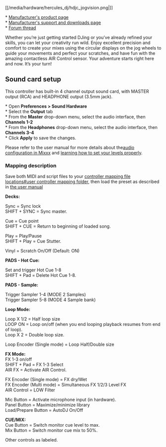 [[/media/hardware/hercules_dj/hdjc_jogvision.png|]]

\* [Manufacturer's product
page](https://www.hercules.com/en-us/product/djcontroljogvision-2old/)  
\* [Manufacturer's support and downloads
page](https://support.hercules.com/en/product/djcontroljogvision-en/)  
\* [Forum
thread](https://www.mixxx.org/forums/viewtopic.php?f=7&t=12580)  
  
Whether you’re just getting started DJing or you’ve already refined your
skills, you can let your creativity run wild. Enjoy excellent precision
and comfort to create your mixes using the circular displays on the jog
wheels to guide your movements and perfect your scratches, and have fun
with the amazing contactless AIR Control sensor. Your adventure starts
right here and now. It’s your turn\!

## Sound card setup

This controller has built-in 4 channel output sound card, with MASTER
output (RCA) and HEADPHONE output (3.5mm jack).

\* Open **Preferences \> Sound Hardware**  
\* Select the **Output** tab  
\* From the **Master** drop-down menu, select the audio interface, then
**Channels 1-2**  
\* From the **Headphones** drop-down menu, select the audio interface,
then **Channels 3-4**  
\* Click **Apply** to save the changes.  

Please refer to the user manual for more details about the[audio
configuration in
Mixxx](https://mixxx.org/manual/latest/en/chapters/example_setups.html#laptop-and-external-usb-audio-interface)
and [learning how to set your levels
properly](https://mixxx.org/manual/latest/en/chapters/djing_with_mixxx.html#djing-gain-staging).

### Mapping description

Save both MIDI and script files to your [controller mapping file
locations\#user controller mapping
folder](controller%20mapping%20file%20locations#user%20controller%20mapping%20folder),
then load the preset as described in [the user
manual](https://mixxx.org/manual/latest/en/chapters/controlling_mixxx.html#using-midi-hid-controllers)

**Decks:**

Sync = Sync lock  
SHIFT + SYNC = Sync master.  

Cue = Cue point  
SHIFT + CUE = Return to beginning of loaded song.  

Play = Play/Pause  
SHIFT + Play = Cue Stutter.  

Vinyl = Scratch On/Off (Default: ON)  
  

**PADS - Hot Cue:**  

Set and trigger Hot Cue 1-8  
SHIFT + Pad = Delete Hot Cue 1-8.  

**PADS - Sample:**  
  
Trigger Sampler 1-4 (MODE 2 Samples)  
Trigger Sampler 5-8 (MODE 4 Sample bank)  
  
**Loop Mode:**  

Loop X 1/2 = Half loop size  
LOOP ON = Loop on/off (when you end looping playback resumes from end of
loop).  
Loop X 2 = Double loop size.  
  
Loop Encoder (Single mode) = Loop Half/Double size  
  
**FX Mode:**  
FX 1-3 on/off  
SHIFT + Pad = FX 1-3 Select  
AIR FX = Activate AIR Control.  
  
FX Encoder (Single mode) = FX dry/Wet  
FX Encoder (Multi mode) = Simultaneous FX 1/2/3 Level FX  
AIR Control = LOW Filter  
  
Mic Button = Activate microphone input (in hardware).  
Panel Button = Maximize/minimize library  
Load/Prepare Button = AutoDJ On/Off  
  
**CUE/MIX:**  
Cue Button = Switch monitor cue level to max.  
Mix Button = Switch monitor cue mix to 50%.  
  
Other controls as labeled.
